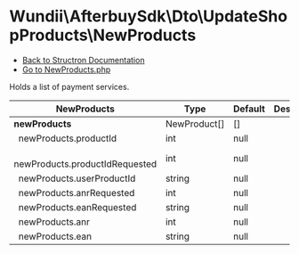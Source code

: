 # Wundii\AfterbuySdk\Dto\UpdateShopProducts\NewProducts
- [Back to Structron Documentation](./../_Structron.md)
- [Go to NewProducts.php](./../../src/Dto/UpdateShopProducts/NewProducts.php)

Holds a list of payment services.

| NewProducts                           | Type         | Default | Description |
| ------------------------------------- | ------------ | ------- | ----------- |
| **newProducts**                       | NewProduct[] | []      |             |
| &nbsp; newProducts.productId          | int          | null    |             |
| &nbsp; newProducts.productIdRequested | int          | null    |             |
| &nbsp; newProducts.userProductId      | string       | null    |             |
| &nbsp; newProducts.anrRequested       | int          | null    |             |
| &nbsp; newProducts.eanRequested       | string       | null    |             |
| &nbsp; newProducts.anr                | int          | null    |             |
| &nbsp; newProducts.ean                | string       | null    |             |
